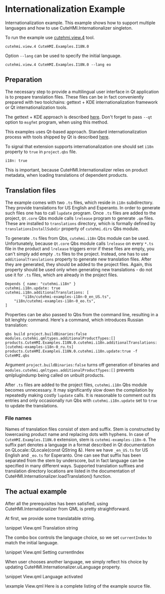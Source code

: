 # Internationalization Example

Internationalization example. This example shows how to support multiple languages and how to use CuteHMI.Internationalizer
singleton.

To run the example use [cutehmi.view.4](../../../../tools/cutehmi.view.4/) tool.

```
cutehmi.view.4 CuteHMI.Examples.I18N.0
```

Option `--lang` can be used to specify the initial language.

```
cutehmi.view.4 CuteHMI.Examples.I18N.0 --lang eo
```


## Preparation

The necessary step to provide a multilingual user interface in Qt application is to prepare translation files. These files can be
in fact conveniently prepared with two toolchains: gettext + KDE internationalization framework or Qt internationalization tools.

The gettext + KDE approach is described [here](https://techbase.kde.org/Development/Tutorials/Localization/i18n_Build_Systems).
Don't forget to pass `--qt` option to `msgfmt` program, when using this method.

This examples uses Qt-based approach. Standard internationalization process with tools shipped by Qt is described
[here](https://doc.qt.io/qt/internationalization.html).

To signal that extension supports internationalization one should set `i18n` property to `true` in `project.qbs` file.

```
i18n: true
```

This is important, because CuteHMI.Internationalizer relies on product metadata, when loading translations of dependent products.

## Translation files

The example comes with two `.ts` files, which reside in `i18n` subdirectory. They provide translations for US English and Esperanto.
In order to generate such files one has to call `lupdate` program. Once `.ts` files are added to the project, `Qt.core` Qbs module
calls `lrelease` program to generate `.qm` files. These are installed to `translations` directory, which is formally defined by
`translationsInstallSubdir` property of `cutehmi.dirs` Qbs module.

To generate `.ts` files from Qbs, `cutehmi.i18n` Qbs module can be used. Unfortunately, because `Qt.core` Qbs module calls
`lrelease` on every `*.ts` file in the product and `lrelease` triggers error if these files are empty, you can't simply add empty
`.ts` files to the project. Instead, one has to use `additionalTranslations` property to generate new translation files. After they
are generated, they should be added to the project files. Again, this property should be used only when generating new
translations - do not use it for `.ts` files, which are already in the project files.

```
Depends { name: "cutehmi.i18n" }
cutehmi.i18n.update: true
cutehmi.i18n.additionalTranslations: [
        "i18n/cutehmi-examples-i18n-0_en_US.ts",
	"i18n/cutehmi-examples-i18n-0_eo.ts",
]
```

Properties can be also passed to Qbs from the command line, resulting in a bit lenghty command. Here's a command, which introduces
Russian translation:

```
qbs build project.buildBinaries:false modules.cutehmi.qmltypes.additionalProductTypes:[]
products.CuteHMI.Examples.I18N.0.cutehmi.i18n.additionalTranslations:[cutehmi-examples-i18n-0_ru.ts]
products.CuteHMI.Examples.I18N.0.cutehmi.i18n.update:true -f CuteHMI.qbs
```

Argument `project.buildBinaries:false` turns off generation of binaries and `modules.cutehmi.qmltypes.additionalProductTypes:[]`
prevents qmlplugindump being called on unbuilt products.

After `.ts` files are added to the project files, `cutehmi.i18n` Qbs module becomes unnecessary. It may significantly slow down
the compilation by repeatedly making costly `lupdate` calls. It is reasonable to comment out its entries and only occasionally run
Qbs with `cutehmi.i18n.update` set to `true` to update the translations.

### File names

Names of translation files consist of stem and suffix. Stem is constructed by lowercasing product name and replacing dots with
hyphens. In case of `CuteHMI.Examples.I18N.0` extension, stem is `cutehmi-examples-i18n-0`. The suffix part denotes a language in
a format described in Qt documentation on QLocale::QLocale(const QString &). Here we have `_en_US.ts` for US English and `_eo.ts`
for Esperanto. One can see that suffix has been separated from the stem by underscore, but in fact language can be specified in
many different ways. Supported translation suffixes and translation directory locations are listed in the documentation of
CuteHMI.Internationalizer.loadTranslation() function.

## The actual example

After all the prerequisites has been satisfied, using CuteHMI.Internationalizer from QML is pretty straightforward.

At first, we provide some translatable string.

\snippet View.qml Translation string

The combo box controls the language choice, so we set `currentIndex` to match the initial language.

\snippet View.qml Setting currentIndex

When user chooses another language, we simply reflect his choice by updating CuteHMI.Internationalizer.uiLanguage property.

\snippet View.qml Language activated

\example View.qml
Here is a complete listing of the example source file.
